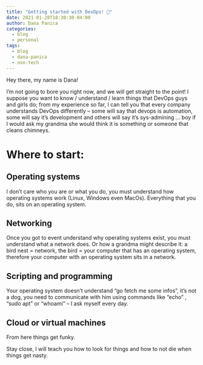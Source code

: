 ```yaml
---
title: "Getting started with DevOps! 🎉"
date: 2021-01-28T18:30:30-04:00
author: Dana Panica
categories:
  - blog
  - personal
tags:
  - blog
  - dana-panica
  - non-tech
---
```


Hey there, my name is Dana! 

I’m not going to bore you right now, and we will get straight to the point! I suppose you want to know / understand / learn things that DevOps guys and girls do; from my experience so far, I can tell you that every company understands DevOps differently – some will say that devops is automation, some will say it’s development and others will say it’s sys-admining … boy if I would ask my grandma she would think it is something or someone that cleans chimneys.


# Where to start: 

## Operating systems

I don’t care who you are or what you do, you must understand how operating systems work (Linux, Windows even MacOs). Everything that you do, sits on an operating system. 

## Networking

Once you got to event understand why operating systems exist, you must understand what a network does. Or how a grandma might describe it:  a bird nest = network, the bird = your computer that has an operating system, therefore your computer with an operating system sits in a network. 

## Scripting and programming 

Your operating system doesn’t understand “go fetch me some infos”, it’s not a dog, you need to communicate with him using commands like “echo” , “sudo apt” or “whoami” – I ask myself every day. 

## Cloud or virtual machines 

From here things get funky. 


Stay close, I will teach you how to look for things and how to not die when things get nasty. 


